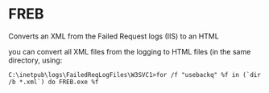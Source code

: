 # FREB
Converts an XML from the Failed Request logs (IIS) to an HTML


you can convert all XML files from the logging to HTML files (in the same directory, using: 

```
C:\inetpub\logs\FailedReqLogFiles\W3SVC1>for /f "usebackq" %f in (`dir /b *.xml`) do FREB.exe %f
``` 

